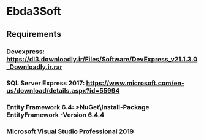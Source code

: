 # Ebda3Soft
## Requirements
### Devexpress: https://dl3.downloadly.ir/Files/Software/DevExpress_v21.1.3.0_Downloadly.ir.rar
### SQL Server Express 2017: https://www.microsoft.com/en-us/download/details.aspx?id=55994
### Entity Framework 6.4: >NuGet\Install-Package EntityFramework -Version 6.4.4
### Microsoft Visual Studio Professional 2019
